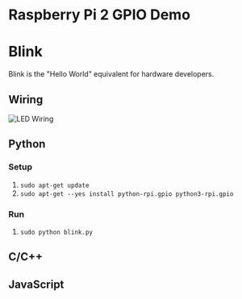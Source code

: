 Raspberry Pi 2 GPIO Demo
========================

# Blink

Blink is the "Hello World" equivalent for hardware developers.

## Wiring

![LED Wiring](http://learn.acrobotic.com/uploads/Turning_LED_On.png)

## Python

### Setup 
1. `sudo apt-get update`
1. `sudo apt-get --yes install python-rpi.gpio python3-rpi.gpio`

### Run

1. `sudo python blink.py`

## C/C++


## JavaScript


